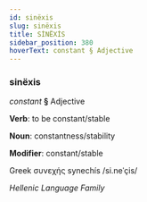 ```yaml
---
id: sinëxis
slug: sinëxis
title: SİNËXİS
sidebar_position: 380
hoverText: constant § Adjective
---
```


### sinëxis

*constant* **§** Adjective

**Verb**: to be constant/stable

**Noun**: constantness/stability

**Modifier**: constant/stable

Greek συνεχής synechís /si.neˈçis/

*Hellenic Language Family*